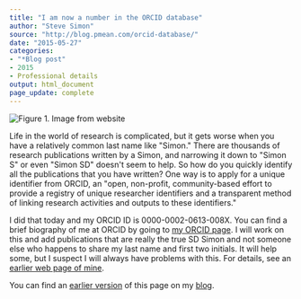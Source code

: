 ```yaml
---
title: "I am now a number in the ORCID database"
author: "Steve Simon"
source: "http://blog.pmean.com/orcid-database/"
date: "2015-05-27"
categories:
- "*Blog post"
- 2015
- Professional details
output: html_document
page_update: complete
---
```


![Figure 1. Image from website](http://www.pmean.com/new-images/15/orcid-database01.png)

<div class="notes">

Life in the world of research is complicated, but it gets worse when you have a relatively common last name like "Simon." There are thousands of research publications written by a Simon, and narrowing it down to "Simon S" or even "Simon SD" doesn't seem to help. So how do you quickly identify all the publications that you have written? One way is to apply for a unique identifier from ORCID, an "open, non-profit, community-based effort to provide a registry of unique researcher identifiers and a transparent method of linking research activities and outputs to these identifiers."

I did that today and my ORCID ID is 0000-0002-0613-008X. You can find a brief biography of me at ORCID by going to [my ORCID page][orc1]. I will work on this and add publications that are really the true SD Simon and not someone else who happens to share my last name and first two initials. It will help some, but I suspect I will always have problems with this. For details, see an [earlier web page of mine][sim3].

You can find an [earlier version][sim1] of this page on my [blog][sim2].

[sim1]: http://blog.pmean.com/orcid-database/
[sim2]: http://blog.pmean.com

[sim3]: http://www.pmean.com/08/ImpossibleResume.html

[orc1]: http://orcid.org/0000-0002-0613-008X

</div>
